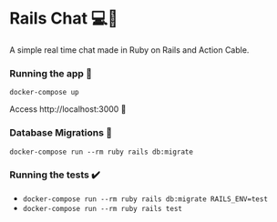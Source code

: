 # Rails Chat 💻💎

A simple real time chat made in Ruby on Rails and Action Cable.

### Running the app 🐳

`docker-compose up`

Access http://localhost:3000 🚀
### Database Migrations 💾

`docker-compose run --rm ruby rails db:migrate`

### Running the tests ✔️
- `docker-compose run --rm ruby rails db:migrate RAILS_ENV=test`
- `docker-compose run --rm ruby rails test`
